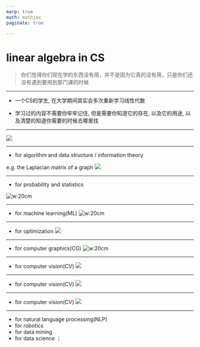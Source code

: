 ```yaml
---
marp: true
math: mathjax
paginate: true

---
```


# linear algebra in CS

> 你们觉得你们现在学的东西没有用，并不是因为它真的没有用，只是你们还没有遇到要用到那门课的时候

---

- 一个CS的学生, 在大学期间其实会多次重新学习线性代数

- 学习过的内容不需要你牢牢记住, 但是需要你知道它的存在, 以及它的用途, 以及清楚的知道你需要的时候去哪里找

---

![](./img/joke.png)

---

- for algorithm and data structure / information theory

e.g. the Laplacian matrix of a graph
![](./img/laplace.png)

---

- for probability and statistics

![w:20cm](./img/expectation.png)

---

- for machine learning(ML)
![w:20cm](./img/pca.png)

---

- for optimization
![](./img/simply.png)

---

- for computer graphics(CG)
![w:20cm](./img/cg.png)

---

- for computer vision(CV)
![](./img/cv.png)

---

- for computer vision(CV)
![](./img/homography.png)

---

- for computer vision(CV)
![](./img/eigen.png)

---

- for natural language processing(NLP)
- for robotics
- for data mining
- for data science
$\vdots$